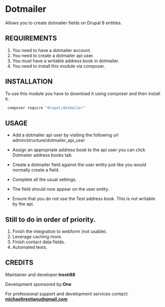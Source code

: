 Dotmailer
=======

Allows you to create dotmailer fields on Drupal 8 entities.

REQUIREMENTS
-------------
1. You need to have a dotmailer account.
2. You need to create a dotmailer api user.
3. You must have a writable address book in dotmailer.
3. You need to install this module via composer.

INSTALLATION
-------------
To use this module you have to download it using composer and then install it.

   ```sh
    composer require "drupal/dotmailer"
   ```
USAGE
-------------

* Add a dotmailer api user by visiting the following url
admin/structure/dotmailer_api_user

* Assign an appropriate address book to the api user you 
can click Dotmailer address books tab.

* Create a dotmailer field against the user entity just 
like you would normally create a field. 
 
* Complete all the usual settings.

* The field should now appear on the user entity.

* Ensure that you do not use the Test address book.
  This is not writable by the api.

Still to do in order of priority.
-------------
1. Finish the integration to webform (not usable).
2. Leverage caching more.
3. Finish contact data fields.
4. Automated tests.

CREDITS
-------------
Maintainer and developer:**tresti88**

Development sponsored by:**One**

For professional support and development services contact: **michaeltrestianu@gmail.com**
